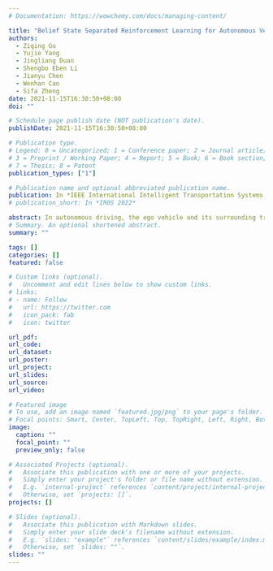 ```yaml
---
# Documentation: https://wowchemy.com/docs/managing-content/

title: "Belief State Separated Reinforcement Learning for Autonomous Vehicle Decision Making under Uncertainty"
authors:
  - Ziqing Gu
  - Yujie Yang
  - Jingliang Duan
  - Shengbo Eben Li
  - Jianyu Chen
  - Wenhan Cao
  - Sifa Zheng
date: 2021-11-15T16:30:50+08:00
doi: ""

# Schedule page publish date (NOT publication's date).
publishDate: 2021-11-15T16:30:50+08:00

# Publication type.
# Legend: 0 = Uncategorized; 1 = Conference paper; 2 = Journal article;
# 3 = Preprint / Working Paper; 4 = Report; 5 = Book; 6 = Book section;
# 7 = Thesis; 8 = Patent
publication_types: ["1"]

# Publication name and optional abbreviated publication name.
publication: In *IEEE International Intelligent Transportation Systems Conference* (**ITSC**), 2021
# publication_short: In *IROS 2022*

abstract: In autonomous driving, the ego vehicle and its surrounding traffic environments always have uncertainties like parameter and structural errors, behavior randomness of road users, etc. Furthermore, environmental sensors are noisy or even biased. This problem can be formulated as a partially observable Markov decision process. Existing methods lack a good representation of historical information, making it very challenging to find an optimal policy. This paper proposes a belief state separated reinforcement learning (RL) algorithm for decision-making of autonomous driving in uncertain environments. We extend the separation principle from linear Gaussian systems to general nonlinear stochastic environments, where the belief state, defined as the posterior distribution of the true state, is found to be a sufficient statistic of historical information. This belief state is estimated by action-enhanced variational inference from historical information and is proved to satisfy the Markovian property, thus allowing us to obtain the optimal policy using traditional RL algorithms for Markov decision processes. The policy gradient of a task-specific prior model is mixed with that of the interaction data to improve learning performance. The proposed algorithm is evaluated in a multi-lane autonomous driving task, where the surrounding vehicles are subject to behavior uncertainty and observation noise. The simulation results show that compared with existing RL algorithms, the proposed method can achieve a higher average return with better driving performance.
# Summary. An optional shortened abstract.
summary: ""

tags: []
categories: []
featured: false

# Custom links (optional).
#   Uncomment and edit lines below to show custom links.
# links:
# - name: Follow
#   url: https://twitter.com
#   icon_pack: fab
#   icon: twitter

url_pdf:
url_code:
url_dataset:
url_poster:
url_project:
url_slides:
url_source:
url_video:

# Featured image
# To use, add an image named `featured.jpg/png` to your page's folder. 
# Focal points: Smart, Center, TopLeft, Top, TopRight, Left, Right, BottomLeft, Bottom, BottomRight.
image:
  caption: ""
  focal_point: ""
  preview_only: false

# Associated Projects (optional).
#   Associate this publication with one or more of your projects.
#   Simply enter your project's folder or file name without extension.
#   E.g. `internal-project` references `content/project/internal-project/index.md`.
#   Otherwise, set `projects: []`.
projects: []

# Slides (optional).
#   Associate this publication with Markdown slides.
#   Simply enter your slide deck's filename without extension.
#   E.g. `slides: "example"` references `content/slides/example/index.md`.
#   Otherwise, set `slides: ""`.
slides: ""
---
```

